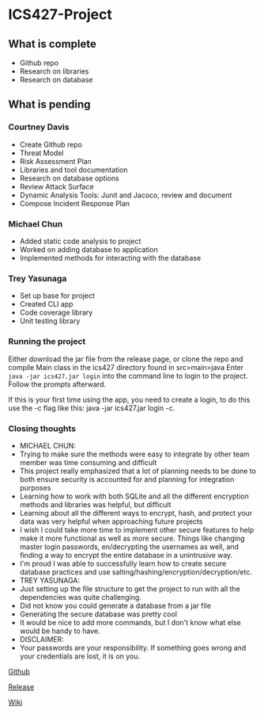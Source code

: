 # ICS427-Project

## What is complete
* Github repo
* Research on libraries
* Research on database

## What is pending

### Courtney Davis
* Create Github repo
* Threat Model
* Risk Assessment Plan
* Libraries and tool documentation
* Research on database options
* Review Attack Surface
* Dynamic Analysis Tools: Junit and Jacoco, review and document
* Compose Incident Response Plan

### Michael Chun
* Added static code analysis to project
* Worked on adding database to application
* Implemented methods for interacting with the database

### Trey Yasunaga
* Set up base for project
* Created CLI app
* Code coverage library
* Unit testing library

### Running the project
Either download the jar file from the release page, or clone the repo and compile Main class in the ics427 directory found in src>main>java
Enter ```java -jar ics427.jar login``` into the command line to login to the project. Follow the prompts afterward.

If this is your first time using the app, you need to create a login, to do this use the -c flag like this: java -jar ics427.jar login -c.

### Closing thoughts
* MICHAEL CHUN:
* Trying to make sure the methods were easy to integrate by other team member was time consuming and difficult
* This project really emphasized that a lot of planning needs to be done to both ensure security is accounted for and planning for integration purposes
* Learning how to work with both SQLite and all the different encryption methods and libraries was helpful, but difficult
* Learning about all the different ways to encrypt, hash, and protect your data was very helpful when approaching future projects
* I wish I could take more time to implement other secure features to help make it more functional as well as more secure. Things like changing master login passwords, en/decrypting the usernames as well, and finding a way to encrypt the entire database in a unintrusive way.
* I'm proud I was able to successfully learn how to create secure database practices and use salting/hashing/encryption/decryption/etc.
* TREY YASUNAGA:
* Just setting up the file structure to get the project to run with all the dependencies was quite challenging.
* Did not know you could generate a database from a jar file
* Generating the secure database was pretty cool
* It would be nice to add more commands, but I don't know what else would be handy to have.
* DISCLAIMER:
* Your passwords are your responsibility. If something goes wrong and your credentials are lost, it is on you.

[Github](https://github.com/Courtney-Davis809/ICS427-Project)

[Release](https://github.com/Courtney-Davis808/ICS427-Project/releases)

[Wiki](https://github.com/Courtney-Davis808/ICS427-Project/wiki)
